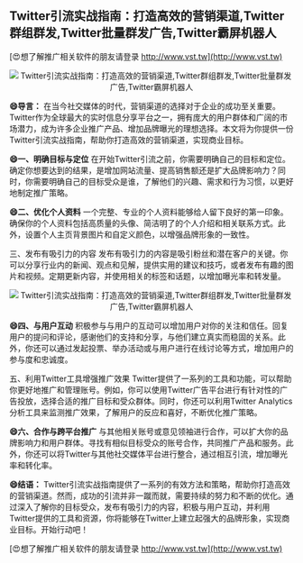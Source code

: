 ## **Twitter引流实战指南：打造高效的营销渠道,Twitter群组群发,Twitter批量群发广告,Twitter霸屏机器人**

[😍想了解推广相关软件的朋友请登录 http://www.vst.tw](http://www.vst.tw)

 <center><img src="https://vst.tw/MP4/tuiguang/png/0.png" alt="Twitter引流实战指南：打造高效的营销渠道,Twitter群组群发,Twitter批量群发广告,Twitter霸屏机器人"></center>

**😄导言：**
在当今社交媒体的时代，营销渠道的选择对于企业的成功至关重要。Twitter作为全球最大的实时信息分享平台之一，拥有庞大的用户群体和广阔的市场潜力，成为许多企业推广产品、增加品牌曝光的理想选择。本文将为你提供一份Twitter引流实战指南，帮助你打造高效的营销渠道，实现商业目标。

**😄一、明确目标与定位**
在开始Twitter引流之前，你需要明确自己的目标和定位。确定你想要达到的结果，是增加网站流量、提高销售额还是扩大品牌影响力？同时，你需要明确自己的目标受众是谁，了解他们的兴趣、需求和行为习惯，以更好地制定推广策略。

**😄二、优化个人资料**
一个完整、专业的个人资料能够给人留下良好的第一印象。确保你的个人资料包括高质量的头像、简洁明了的个人介绍和相关联系方式。此外，设置个人主页背景图片和自定义颜色，以增强品牌形象的一致性。

三、发布有吸引力的内容
发布有吸引力的内容是吸引粉丝和潜在客户的关键。你可以分享行业内的新闻、观点和见解，提供实用的建议和技巧，或者发布有趣的图片和视频。定期更新内容，并使用相关的标签和话题，以增加曝光率和转发量。

 <center><img src="https://vst.tw/MP4/tuiguang/png/4.png" alt="Twitter引流实战指南：打造高效的营销渠道,Twitter群组群发,Twitter批量群发广告,Twitter霸屏机器人"></center>

**😄四、与用户互动**
积极参与与用户的互动可以增加用户对你的关注和信任。回复用户的提问和评论，感谢他们的支持和分享，与他们建立真实而稳固的关系。此外，你还可以通过发起投票、举办活动或与用户进行在线讨论等方式，增加用户的参与度和忠诚度。

五、利用Twitter工具增强推广效果
Twitter提供了一系列的工具和功能，可以帮助你更好地推广和管理账号。例如，你可以使用Twitter广告平台进行有针对性的广告投放，选择合适的推广目标和受众群体。同时，你还可以利用Twitter Analytics分析工具来监测推广效果，了解用户的反应和喜好，不断优化推广策略。

**😄六、合作与跨平台推广**
与其他相关账号或意见领袖进行合作，可以扩大你的品牌影响力和用户群体。寻找有相似目标受众的账号合作，共同推广产品和服务。此外，你还可以将Twitter与其他社交媒体平台进行整合，通过相互引流，增加曝光率和转化率。

**😄结语：**
Twitter引流实战指南提供了一系列的有效方法和策略，帮助你打造高效的营销渠道。然而，成功的引流并非一蹴而就，需要持续的努力和不断的优化。通过深入了解你的目标受众，发布有吸引力的内容，积极与用户互动，并利用Twitter提供的工具和资源，你将能够在Twitter上建立起强大的品牌形象，实现商业目标。开始行动吧！

[😍想了解推广相关软件的朋友请登录 http://www.vst.tw](http://www.vst.tw)



